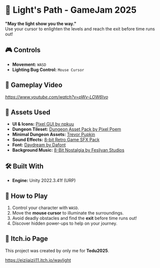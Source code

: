 # 🔦 Light's Path - GameJam 2025  

**"May the light show you the way."**  
Use your cursor to enlighten the levels and reach the exit before time runs out!  

## 🎮 Controls  

- **Movement:** `WASD`  
- **Lighting Bug Control:** `Mouse Cursor`  

## 🎥 Gameplay Video  
*https://www.youtube.com/watch?v=pWv-LOW6Ivo*  

## 🎨 Assets Used  

- **UI & Icons:** [Pixel GUI by npkuu](https://npkuu.itch.io/pixelgui)  
- **Dungeon Tileset:** [Dungeon Asset Pack by Pixel Poem](https://pixel-poem.itch.io/dungeon-assetpuck)  
- **Minimal Dungeon Assets:** [Trevor Pupkin](https://trevor-pupkin.itch.io/minimal-dungeon)  
- **Sound Effects:** [8-bit Retro Game SFX Pack](https://assetstore.unity.com/packages/audio/sound-fx/8-bit-retro-game-sfx-pack-1...)  
- **Font:** [Daydream by Dafont](https://www.dafont.com/daydream-3.font)  
- **Background Music:** [8-Bit Nostalgia by Fesliyan Studios](https://www.fesliyanstudios.com/royalty-free-music/download/8-bit-nostalgia/2289)  

## 🛠 Built With  

- **Engine:** Unity 2022.3.41f (URP)    

## 🚀 How to Play  

1. Control your character with `WASD`.  
2. Move the **mouse cursor** to illuminate the surroundings.  
3. Avoid deadly obstacles and find the **exit** before time runs out!  
4. Discover hidden power-ups to help on your journey.  

## 📜 Itch.io Page  

This project was created by only me for **Tedu2025**. 

https://eiziiaizii11.itch.io/waylight
 
